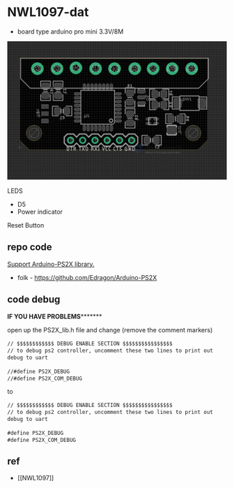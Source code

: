 
# NWL1097-dat


- board type arduino pro mini 3.3V/8M

![](2024-01-16-18-04-43.png)

LEDS
- D5
- Power indicator 

Reset Button 


## repo code 

[Support Arduino-PS2X library.](https://github.com/madsci1016/Arduino-PS2X)

- folk - https://github.com/Edragon/Arduino-PS2X

## code debug 

****************IF YOU HAVE PROBLEMS***********************

open up the PS2X_lib.h file and change (remove the comment markers)

    // $$$$$$$$$$$$ DEBUG ENABLE SECTION $$$$$$$$$$$$$$$$
    // to debug ps2 controller, uncomment these two lines to print out debug to uart

    //#define PS2X_DEBUG
    //#define PS2X_COM_DEBUG

to 

    // $$$$$$$$$$$$ DEBUG ENABLE SECTION $$$$$$$$$$$$$$$$
    // to debug ps2 controller, uncomment these two lines to print out debug to uart

    #define PS2X_DEBUG
    #define PS2X_COM_DEBUG


## ref 

- [[NWL1097]]